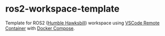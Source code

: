 # ros2-workspace-template

Template for ROS2 ([Humble Hawksbill](https://docs.ros.org/en/humble/)) workspace using [VSCode Remote Container](https://code.visualstudio.com/docs/remote/containers) with [Docker Compose](https://docs.docker.com/compose/).
